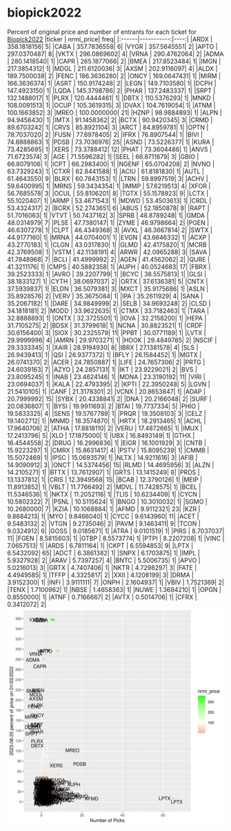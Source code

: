 # biopick2022
Percent of original price and number of entrants for each ticket for [Biopick2022](https://twitter.com/hashtag/Biopick2022)
|ticker |  nrml_price| freq|
|:------|-----------:|----:|
|ARDX   | 358.1818156|    5|
|CABA   | 357.7836558|    6|
|VYGR   | 357.5645551|    2|
|APTO   | 297.0370487|    8|
|VKTX   | 296.0869602|    4|
|VRNA   | 290.4762064|    2|
|ADMA   | 280.1418540|    1|
|CAPR   | 265.1877066|    2|
|BMEA   | 217.8523484|    1|
|IMGN   | 217.3854312|    1|
|MDGL   | 211.6120036|    3|
|AXSM   | 202.9116097|    4|
|ALDX   | 189.7500038|    2|
|FENC   | 186.3636280|    2|
|ONCY   | 169.0647431|    1|
|MIRM   | 166.3636374|    1|
|ASRT   | 150.9174248|    2|
|LEGN   | 149.7103580|    1|
|DCPH   | 147.4923150|    1|
|LQDA   | 145.3798786|    2|
|PHAR   | 137.2483337|    1|
|SRPT   | 132.1488017|    1|
|PLRX   | 120.4444461|    1|
|DBTX   | 110.5376293|    1|
|MNKD   | 108.0091513|    1|
|OCUP   | 105.3619315|    3|
|DVAX   | 104.7619054|    1|
|ATNM   | 100.1663852|    3|
|MREO   | 100.0000000|   21|
|HZNP   |  98.9884893|    1|
|ALPN   |  94.9458430|    1|
|IMTX   |  91.1458362|    2|
|BCTX   |  90.9420345|    3|
|CRMD   |  89.6703242|    1|
|CRVS   |  85.8921104|    3|
|ARCT   |  84.8959781|    1|
|OPTN   |  78.7037020|    2|
|FUSN   |  77.6978405|    2|
|IFRX   |  76.8907544|    1|
|BIVI   |  74.8888863|    1|
|PDSB   |  73.7036976|   25|
|ASND   |  73.5226377|    1|
|KURA   |  73.4285695|    1|
|XERS   |  73.3788412|   12|
|PHAT   |  73.3604486|    1|
|ANVS   |  71.6723574|    3|
|AGE    |  71.5596282|    1|
|SEEL   |  66.8711679|    3|
|GBIO   |  66.8079106|    1|
|ICPT   |  66.2983400|    1|
|NGENF  |  65.0704208|    2|
|NVNO   |  63.7329243|    1|
|CTXR   |  62.8441588|    1|
|ACIU   |  61.8181830|    1|
|AUTL   |  61.4643550|    9|
|BLRX   |  60.7843153|    1|
|LTRN   |  59.8997519|    3|
|ACHV   |  59.6400995|    1|
|MRNS   |  59.3434354|    1|
|IMMP   |  57.6219513|    4|
|XFOR   |  56.7685578|    3|
|OCUL   |  55.8106201|    8|
|TGTX   |  55.1578923|    9|
|LCTX   |  55.1020407|    1|
|ARMP   |  53.4671543|    1|
|MDWD   |  53.4503613|    1|
|CRDL   |  53.4324317|    2|
|BCRX   |  52.2743651|    6|
|ABUS   |  52.1850878|    8|
|RAPT   |  51.7016063|    1|
|VTVT   |  50.7437162|    3|
|SPRB   |  48.8789248|    1|
|GMDA   |  48.0314979|    7|
|PLSE   |  47.7380147|    1|
|ZYME   |  46.9798664|    2|
|PGEN   |  46.6307278|    1|
|CLPT   |  46.4349368|    3|
|AVXL   |  46.3667814|    2|
|SWTX   |  44.9177160|    1|
|MRNA   |  44.0704001|    1|
|EVGN   |  43.6646332|    1|
|ACXP   |  43.2770183|    1|
|CLGN   |  43.0317830|    1|
|GLMD   |  42.4175820|    1|
|MCRB   |  42.3769508|    1|
|VSTM   |  42.1138191|    4|
|ARWR   |  42.0965288|    3|
|SAVA   |  41.7848968|    7|
|BCLI   |  41.4999992|    2|
|AGEN   |  41.4562062|    2|
|QURE   |  41.3211176|    1|
|CMPS   |  40.5882358|    1|
|AUPH   |  40.0524683|   17|
|FBRX   |  39.2523333|    1|
|AVRO   |  39.2207799|    1|
|BCYC   |  38.5575813|    1|
|GLSI   |  38.1833127|    1|
|CYTH   |  38.0697037|    2|
|ORTX   |  37.6136381|    5|
|CNTX   |  37.5939837|    1|
|ELDN   |  36.5079381|    3|
|MXCT   |  35.9175686|    1|
|ASLN   |  35.8928576|    2|
|VERV   |  35.3675084|    1|
|IPA    |  35.2611929|    4|
|SANA   |  35.2067182|    1|
|DARE   |  34.9849999|    2|
|SELB   |  34.9693248|    2|
|CLSD   |  34.1818181|    2|
|MODD   |  33.9622635|    1|
|CTMX   |  33.7182463|    1|
|TARA   |  32.8888893|    1|
|ONTX   |  32.3725501|    1|
|IOVA   |  32.2158200|    1|
|HEPA   |  31.7105275|    2|
|BDSX   |  31.3799618|    1|
|NCNA   |  30.8823521|    1|
|CRDF   |  30.6156400|    3|
|SIOX   |  30.2325579|   11|
|PPBT   |  30.0771189|    1|
|LVTX   |  29.9999996|    4|
|AMRN   |  29.9703271|    1|
|HOOK   |  29.4849785|    2|
|NSCIF  |  29.3333345|    1|
|XAIR   |  28.9194930|    8|
|IBRX   |  27.1381578|    4|
|SLS    |  26.9439413|    1|
|QSI    |  26.9377372|    1|
|BFLY   |  26.1584452|    1|
|MGTX   |  26.0741370|    2|
|ACER   |  24.7850887|    1|
|LIFE   |  24.7657306|    2|
|PRTG   |  24.6039163|    7|
|AZYO   |  24.2857131|    1|
|IKT    |  23.9229021|    2|
|BVS    |  23.8095245|    1|
|INAB   |  23.4624146|    1|
|MDNA   |  23.3190192|   11|
|VIRI   |  23.0694037|    1|
|KALA   |  22.4793395|    2|
|KPTI   |  22.3950248|    5|
|LGVN   |  21.5410105|    1|
|CANF   |  21.3178301|    2|
|VCNX   |  20.8653847|    1|
|ADAP   |  20.7999992|   15|
|SYBX   |  20.4338841|    2|
|DNA    |  20.2166048|    2|
|SURF   |  20.0836807|    1|
|BYSI   |  19.9911693|    2|
|BTAI   |  19.7737334|    5|
|PHIO   |  19.5833325|    4|
|SENS   |  19.5767789|    1|
|PRQR   |  19.3508103|    3|
|CELZ   |  19.1402712|    1|
|MNMD   |  18.3574870|    1|
|HRTX   |  18.2913465|    1|
|ACHL   |  17.9640706|    2|
|ATHA   |  17.8818110|    2|
|VERU   |  17.4872665|    1|
|IMUX   |  17.2413796|    5|
|XLO    |  17.1875000|    1|
|UBX    |  16.8493149|    1|
|GTHX   |  16.4544558|    2|
|DRUG   |  16.2996836|    1|
|EIGR   |  16.1001929|    3|
|CNTB   |  15.9223297|    1|
|CMRX   |  15.8631417|    4|
|PSTV   |  15.8095239|    1|
|CMMB   |  15.5072469|    1|
|IPSC   |  15.0693579|    1|
|NLTX   |  14.9211616|    3|
|AFIB   |  14.9090912|    3|
|ONCT   |  14.5374456|   15|
|RLMD   |  14.4695956|    3|
|ALZN   |  14.2105271|    1|
|BTTX   |  13.7612907|    1|
|GRTS   |  13.1415249|    8|
|PRDS   |  13.1337812|    1|
|CRIS   |  12.3949568|   15|
|BCAB   |  12.3790126|    1|
|MEIP   |  11.8913852|    1|
|VBLT   |  11.7766492|    2|
|MDVL   |  11.7428575|    1|
|BCEL   |  11.5346536|    1|
|NKTX   |  11.2052116|    1|
|TLIS   |  10.6234409|    1|
|CYCN   |  10.5802322|    7|
|PSNL   |  10.5115624|    1|
|BNGO   |  10.3010032|    1|
|SGMO   |  10.2680000|    7|
|KZIA   |  10.1068884|    1|
|AFMD   |   9.9112321|   23|
|KZR    |   9.8684213|    1|
|MYO    |   9.8466040|    1|
|CYCC   |   9.6143960|   11|
|ACET   |   9.5483132|    2|
|VTGN   |   9.2735046|    2|
|PAVM   |   9.1463411|    9|
|TCON   |   9.0324912|    6|
|GOSS   |   9.0185671|    1|
|ATRA   |   9.0101519|    1|
|PIRS   |   8.7037037|   11|
|FGEN   |   8.5815603|    1|
|GTBP   |   8.5573774|    1|
|PTPI   |   8.2207208|    1|
|VINC   |   7.0657513|    1|
|ARDS   |   6.7811164|    1|
|CKPT   |   6.5594853|    9|
|LPTX   |   6.5432092|   65|
|ADCT   |   6.3861382|    1|
|SNPX   |   6.1703875|    1|
|IMPL   |   5.9327928|    2|
|ARAV   |   5.7397257|    4|
|BNTC   |   5.5006735|    1|
|APVO   |   5.0216013|    3|
|GRTX   |   4.7407406|    1|
|NKTR   |   4.7298297|    3|
|FATE   |   4.4949585|    1|
|TFFP   |   4.3325817|    2|
|XXII   |   4.1208199|    3|
|DRMA   |   3.9152300|    1|
|INFI   |   3.9111111|    7|
|ONPH   |   2.1604937|    1|
|VBIV   |   1.7521369|    2|
|TENX   |   1.7100962|    1|
|NBSE   |   1.4658363|    1|
|NUWE   |   1.3684210|    1|
|OPGN   |   0.8550000|    1|
|ATNF   |   0.7166667|    2|
|AVTX   |   0.5014706|    1|
|CFRX   |   0.3412072|    2|
![retvspicks](biopicks.png?raw=true)
